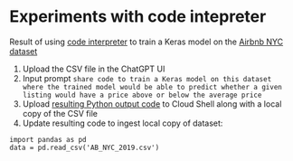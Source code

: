 # Experiments with code intepreter

Result of using [code interpreter](https://openai.com/blog/chatgpt-plugins#code-interpreter) to train a Keras model on the [Airbnb NYC dataset](https://www.kaggle.com/datasets/dgomonov/new-york-city-airbnb-open-data)
1. Upload the CSV file in the ChatGPT UI
2. Input prompt `share code to train a Keras model on this dataset where the trained model would be able to predict whether a given listing would have a price above or below the average price`
3. Upload [resulting Python output code](https://github.com/ryanmark1867/code_interpreter/blob/master/airbnb_model.py) to Cloud Shell along with a local copy of the CSV file
4. Update resulting code to ingest local copy of dataset:
```
import pandas as pd
data = pd.read_csv('AB_NYC_2019.csv')
```


